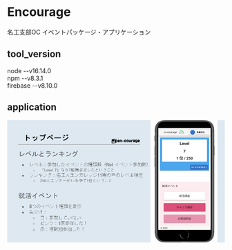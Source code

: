 # Encourage
名工支部OC 
イベントパッケージ・アプリケーション

## tool_version
node --v16.14.0 <br>
npm  --v8.3.1  <br>
firebase --v8.10.0  <br>

## application
<p align="center">
<img src='imgs/app_top.png'/>
